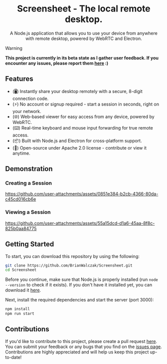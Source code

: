 <h1 align="center">Screensheet - The local remote desktop.</h1>
<p align="center">A Node.js application that allows you to use your device from anywhere with remote desktop, powered by WebRTC and Electron.</p>

> [!WARNING]
> **This project is currently in its beta state as I gather user feedback. If you encounter any issues, please report them <a href='https://github.com/BrianWalczak/Screensheet/issues'>here</a> :)**

## Features
- (🖥️) Instantly share your desktop remotely with a secure, 8-digit connection code.
- (⚡) No account or signup required - start a session in seconds, right on your network.
- (🌐) Web-based viewer for easy access from any device, powered by WebRTC.
- (⌨️) Real-time keyboard and mouse input forwarding for true remote access.
- (📦) Built with Node.js and Electron for cross-platform support.
- (👤) Open-source under Apache 2.0 license - contribute or view it anytime.

## Demonstration

### Creating a Session
https://github.com/user-attachments/assets/0851e384-b2cb-4366-80da-c45cd016cb6e

### Viewing a Session
https://github.com/user-attachments/assets/55a15dcd-d1a6-45aa-8f8c-825b0aa84775



## Getting Started

To start, you can download this repository by using the following:
```bash
git clone https://github.com/BrianWalczak/Screensheet.git
cd Screensheet
```

Before you continue, make sure that Node.js is properly installed (run `node --version` to check if it exists). If you don't have it installed yet, you can download it [here](https://nodejs.org/en/download).

Next, install the required dependencies and start the server (port 3000):
```bash
npm install
npm run start
```

## Contributions

If you'd like to contribute to this project, please create a pull request [here](https://github.com/BrianWalczak/Screensheet/pulls). You can submit your feedback or any bugs that you find on the <a href='https://github.com/BrianWalczak/Screensheet/issues'>issues page</a>. Contributions are highly appreciated and will help us keep this project up-to-date!
